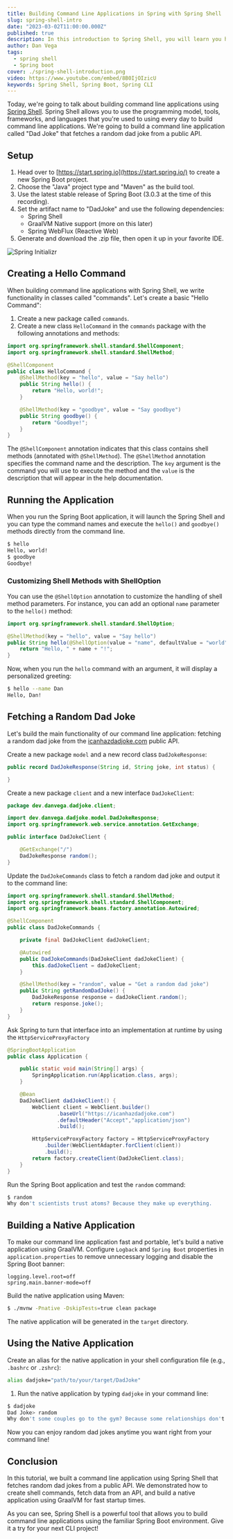 ```yaml
---
title: Building Command Line Applications in Spring with Spring Shell
slug: spring-shell-intro
date: "2023-03-02T11:00:00.000Z"
published: true
description: In this introduction to Spring Shell, you will learn you how to build CLI applications in a familiar programming environment using Java + Spring.
author: Dan Vega
tags:
  - spring shell
  - Spring boot
cover: ./spring-shell-introduction.png
video: https://www.youtube.com/embed/8B0IjOIzicU
keywords: Spring Shell, Spring Boot, Spring CLI
---
```


Today, we're going to talk about building command line applications using [Spring Shell](https://spring.io/projects/spring-shell). Spring Shell allows you to use the programming model, tools, frameworks, and languages that you're used to using every day to build command line applications. We're going to build a command line application called "Dad Joke" that fetches a random dad joke from a public API.

## Setup

1. Head over to [https://start.spring.io](https://start.spring.io/) to create a new Spring Boot project.
2. Choose the "Java" project type and "Maven" as the build tool.
3. Use the latest stable release of Spring Boot (3.0.3 at the time of this recording).
4. Set the artifact name to "DadJoke" and use the following dependencies:
   - Spring Shell
   - GraalVM Native support (more on this later)
   - Spring WebFlux (Reactive Web)
5. Generate and download the .zip file, then open it up in your favorite IDE.

![Spring Initializr](/images/blog/2023/03/02/start-spring-init.png)

## Creating a Hello Command

When building command line applications with Spring Shell, we write functionality in classes called "commands". Let's create a basic "Hello Command":

1. Create a new package called `commands`.
2. Create a new class `HelloCommand` in the `commands` package with the following annotations and methods:

```java
import org.springframework.shell.standard.ShellComponent;
import org.springframework.shell.standard.ShellMethod;

@ShellComponent
public class HelloCommand {
    @ShellMethod(key = "hello", value = "Say hello")
    public String hello() {
        return "Hello, world!";
    }

    @ShellMethod(key = "goodbye", value = "Say goodbye")
    public String goodbye() {
        return "Goodbye!";
    }
}
```

The `@ShellComponent` annotation indicates that this class contains shell methods (annotated with `@ShellMethod`). The `@ShellMethod` annotation specifies the command name and the description. The `key` argument is the command you will use to execute the method and the `value` is the description that will appear in the help documentation.

## Running the Application

When you run the Spring Boot application, it will launch the Spring Shell and you can type the command names and execute the `hello()` and `goodbye()` methods directly from the command line.

```bash
$ hello
Hello, world!
$ goodbye
Goodbye!
```

### Customizing Shell Methods with ShellOption

You can use the `@ShellOption` annotation to customize the handling of shell method parameters. For instance, you can add an optional `name` parameter to the `hello()` method:

```java
import org.springframework.shell.standard.ShellOption;

@ShellMethod(key = "hello", value = "Say hello")
public String hello(@ShellOption(value = "name", defaultValue = "world") String name) {
    return "Hello, " + name + "!";
}
```

Now, when you run the `hello` command with an argument, it will display a personalized greeting:

```bash
$ hello --name Dan
Hello, Dan!
```

## Fetching a Random Dad Joke

Let's build the main functionality of our command line application: fetching a random dad joke from the [icanhazdadjoke.com](https://icanhazdadjoke.com/api) public API.

Create a new package `model` and a new record class `DadJokeResponse`:

```java
public record DadJokeResponse(String id, String joke, int status) {

}
```

Create a new package `client` and a new interface `DadJokeClient`:

```java
package dev.danvega.dadjoke.client;

import dev.danvega.dadjoke.model.DadJokeResponse;
import org.springframework.web.service.annotation.GetExchange;

public interface DadJokeClient {

    @GetExchange("/")
    DadJokeResponse random();
}
```

Update the `DadJokeCommands` class to fetch a random dad joke and output it to the command line:

```java
import org.springframework.shell.standard.ShellMethod;
import org.springframework.shell.standard.ShellComponent;
import org.springframework.beans.factory.annotation.Autowired;

@ShellComponent
public class DadJokeCommands {

    private final DadJokeClient dadJokeClient;

    @Autowired
    public DadJokeCommands(DadJokeClient dadJokeClient) {
        this.dadJokeClient = dadJokeClient;
    }

    @ShellMethod(key = "random", value = "Get a random dad joke")
    public String getRandomDadJoke() {
        DadJokeResponse response = dadJokeClient.random();
        return response.joke();
    }
}
```

Ask Spring to turn that interface into an implementation at runtime by using the `HttpServiceProxyFactory`

```java
@SpringBootApplication
public class Application {

	public static void main(String[] args) {
		SpringApplication.run(Application.class, args);
	}

	@Bean
	DadJokeClient dadJokeClient() {
		WebClient client = WebClient.builder()
				.baseUrl("https://icanhazdadjoke.com")
				.defaultHeader("Accept","application/json")
				.build();

		HttpServiceProxyFactory factory = HttpServiceProxyFactory
            .builder(WebClientAdapter.forClient(client))
            .build();
		return factory.createClient(DadJokeClient.class);
	}
}
```

Run the Spring Boot application and test the `random` command:

```bash
$ random
Why don't scientists trust atoms? Because they make up everything.
```

## Building a Native Application

To make our command line application fast and portable, let's build a native application using GraalVM. Configure `Logback` and `Spring Boot` properties in `application.properties` to remove unnecessary logging and disable the Spring Boot banner:

```properties
logging.level.root=off
spring.main.banner-mode=off
```

Build the native application using Maven:

```bash
$ ./mvnw -Pnative -DskipTests=true clean package
```

The native application will be generated in the `target` directory.

## Using the Native Application

Create an alias for the native application in your shell configuration file (e.g., `.bashrc` or `.zshrc`):

```bash
alias dadjoke="path/to/your/target/DadJoke"
```

1. Run the native application by typing `dadjoke` in your command line:

```bash
$ dadjoke
Dad Joke> random
Why don't some couples go to the gym? Because some relationships don't work out.
```

Now you can enjoy random dad jokes anytime you want right from your command line!

## Conclusion

In this tutorial, we built a command line application using Spring Shell that fetches random dad jokes from a public API. We demonstrated how to create shell commands, fetch data from an API, and build a native application using GraalVM for fast startup times.

As you can see, Spring Shell is a powerful tool that allows you to build command line applications using the familiar Spring Boot environment. Give it a try for your next CLI project!

